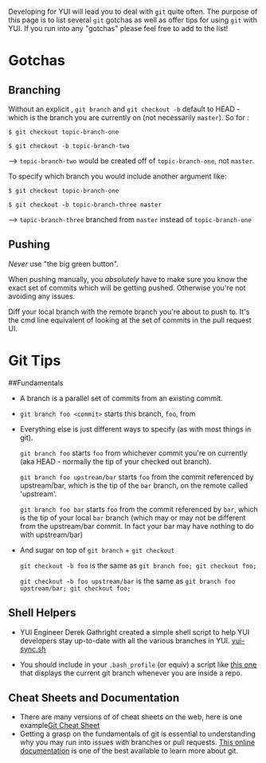 Developing for YUI will lead you to deal with `git` quite often. The purpose of this page is to list several `git` gotchas as well as offer tips for using `git` with YUI. If you run into any "gotchas" please feel free to add to the list!

Gotchas
======= 

## Branching 

Without an explicit <start point>, `git branch` and `git checkout -b` default to HEAD - which is the branch you are currently on (not necessarily `master`).
So for :

`$ git checkout topic-branch-one`

`$ git checkout -b topic-branch-two`

--> `topic-branch-two` would be created off of `topic-branch-one`, not `master`. 

To specify which branch you would include another argument like:

`$ git checkout topic-branch-one`

`$ git checkout -b topic-branch-three master`

--> `topic-branch-three` branched from `master` instead of `topic-branch-one`

## Pushing

*Never* use "the big green button".

When pushing manually, you *absolutely* have to make sure you know the exact set of commits which will be getting pushed. Otherwise you're not avoiding any issues.

Diff your local branch with the remote branch you're about to push to. It's the cmd line equivalent of looking at the set of commits in the pull request UI.

Git Tips
========

##Fundamentals
 
* A branch is a parallel set of commits from an existing commit.

* `git branch foo <commit>` starts this branch, `foo`, from <commit>

* Everything else is just different ways to specify <commit> (as with most things in git). 

    `git branch foo` starts `foo` from whichever commit you're on currently (aka HEAD - normally the tip of your checked out branch).

    `git branch foo upstream/bar` starts `foo` from the commit referenced by upstream/bar, which is the tip of the `bar` branch, on the remote called 'upstream'.

    `git branch foo bar` starts `foo` from the commit referenced by `bar`, which is the tip of your local `bar` branch (which may or may not be different from the upstream/bar commit. In fact your bar may have nothing to do with upstream/bar)

* And sugar on top of `git branch` + `git checkout`

    `git checkout -b foo` is the same as `git branch foo; git checkout foo;`

    `git checkout -b foo upstream/bar` is the same as `git branch foo upstream/bar; git checkout foo;`

## Shell Helpers
* YUI Engineer Derek Gathright created a simple shell script to help YUI developers stay up-to-date with all the various branches in YUI. [yui-sync.sh ](https://gist.github.com/4660453)

* You should include in your `.bash_profile` (or equiv) a script like [this one](http://www.railstips.org/blog/archives/2009/02/02/bedazzle-your-bash-prompt-with-git-info/) that displays the current git branch whenever you are inside a repo. 

## Cheat Sheets and Documentation
* There are many versions of of cheat sheets on the web, here is one example[Git Cheat Sheet](http://serpensalbus.com/blog/technology/git-cheat-sheet/)
* Getting a grasp on the fundamentals of git is essential to understanding why you may run into issues with branches or pull requests. [This online documentation](http://git-scm.com/documentation) is one of the best available to learn more about git. 